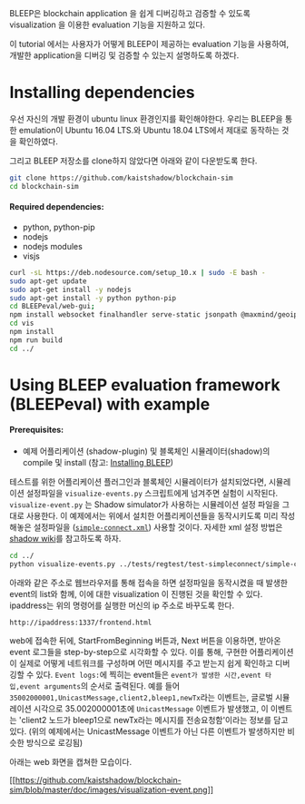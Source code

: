 BLEEP은 blockchain application 을 쉽게 디버깅하고 검증할 수 있도록 visualization 을 이용한 evaluation 기능을 지원하고 있다.

이 tutorial 에서는 사용자가 어떻게 BLEEP이 제공하는 evaluation 기능을 사용하여, 개발한 application을 디버깅 및 검증할 수 있는지 설명하도록 하겠다.

# Installing dependencies
우선 자신의 개발 환경이 ubuntu linux 환경인지를 확인해야한다. 
우리는 BLEEP을 통한 emulation이 Ubuntu 16.04 LTS.와 Ubuntu 18.04 LTS에서 제대로 동작하는 것을 확인하였다. 

그리고 BLEEP 저장소를 clone하지 않았다면 아래와 같이 다운받도록 한다.
```bash
git clone https://github.com/kaistshadow/blockchain-sim
cd blockchain-sim
```

#### Required dependencies:
  + python, python-pip
  + nodejs
  + nodejs modules
  + visjs

```bash
curl -sL https://deb.nodesource.com/setup_10.x | sudo -E bash -
sudo apt-get update
sudo apt-get install -y nodejs
sudo apt-get install -y python python-pip
cd BLEEPeval/web-gui;
npm install websocket finalhandler serve-static jsonpath @maxmind/geoip2-node
cd vis
npm install
npm run build
cd ../
```


# Using BLEEP evaluation framework (BLEEPeval) with example

#### Prerequisites:
+ 예제 어플리케이션 (shadow-plugin) 및 블록체인 시뮬레이터(shadow)의 compile 및 install (참고: [Installing BLEEP](https://github.com/kaistshadow/blockchain-sim/wiki/1.-Install-BLEEP#installing-bleep))


테스트를 위한 어플리케이션 플러그인과 블록체인 시뮬레이터가 설치되었다면, 
시뮬레이션 설정파일을 `visualize-events.py` 스크립트에게 넘겨주면 실험이 시작된다.
`visualize-event.py` 는 Shadow simulator가 사용하는 시뮬레이션 설정 파일을 그대로 사용한다.
이 예제에서는 위에서 설치한 어플리케이션들을 동작시키도록 미리 작성해놓은 설정파일을 ([`simple-connect.xml`](https://github.com/kaistshadow/blockchain-sim/blob/master/tests/regtest/test-simpleconnect/simple-connect.xml)) 사용할 것이다. 자세한 xml 설정 방법은 [shadow wiki](https://github.com/shadow/shadow/wiki/3.1-Shadow-Config)를 참고하도록 하자.

```bash
cd ../
python visualize-events.py ../tests/regtest/test-simpleconnect/simple-connect.xml
```

아래와 같은 주소로 웹브라우저를 통해 접속을 하면 설정파일을 동작시켰을 때 발생한 event의 list와 함께, 
이에 대한 visualization 이 진행된 것을 확인할 수 있다.
ipaddress는 위의 명령어를 실행한 머신의 ip 주소로 바꾸도록 한다.
```
http://ipaddress:1337/frontend.html
```


web에 접속한 뒤에, StartFromBeginning 버튼과, Next 버튼을 이용하면, 받아온 event 로그들을 step-by-step으로 시각화할 수 있다.
이를 통해, 구현한 어플리케이션이 실제로 어떻게 네트워크를 구성하며 어떤 메시지를 주고 받는지 쉽게 확인하고 디버깅할 수 있다.
`Event logs:`에 찍히는 event들은 `event가 발생한 시간,event 타입,event arguments`의 순서로 출력된다.
예를 들어 `35002000001,UnicastMessage,client2,bleep1,newTx`라는 이벤트는, 글로벌 시뮬레이션 시각으로 35.002000001초에 `UnicastMessage` 이벤트가 발생했고, 이 이벤트는 'client2 노드가 bleep1으로 newTx라는 메시지를 전송요청함'이라는 정보를 담고 있다. (위의 예제에서는 UnicastMessage 이벤트가 아닌 다른 이벤트가 발생하지만 비슷한 방식으로 로깅됨)

아래는 web 화면을 캡쳐한 모습이다.

[[https://github.com/kaistshadow/blockchain-sim/blob/master/doc/images/visualization-event.png]]


